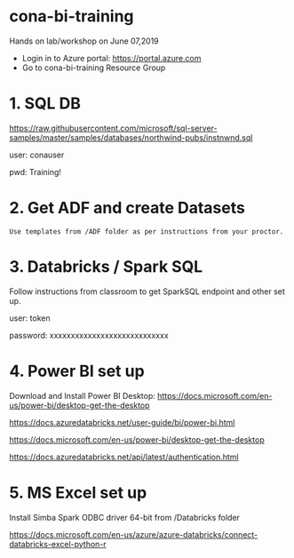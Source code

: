 # cona-bi-training
Hands on lab/workshop on June 07,2019

- Login in to Azure portal: https://portal.azure.com
- Go to cona-bi-training Resource Group


# 1. SQL DB

https://raw.githubusercontent.com/microsoft/sql-server-samples/master/samples/databases/northwind-pubs/instnwnd.sql

user: conauser

pwd: Training!

# 2. Get ADF and create Datasets 

	Use templates from /ADF folder as per instructions from your proctor.
	

# 3. Databricks / Spark SQL

Follow instructions from classroom to get SparkSQL endpoint and other set up.

user: token

password: xxxxxxxxxxxxxxxxxxxxxxxxxxxx

# 4. Power BI set up

Download and Install Power BI Desktop: https://docs.microsoft.com/en-us/power-bi/desktop-get-the-desktop

https://docs.azuredatabricks.net/user-guide/bi/power-bi.html

https://docs.microsoft.com/en-us/power-bi/desktop-get-the-desktop

https://docs.azuredatabricks.net/api/latest/authentication.html

# 5. MS Excel set up

Install Simba Spark ODBC driver 64-bit from /Databricks folder

https://docs.microsoft.com/en-us/azure/azure-databricks/connect-databricks-excel-python-r
